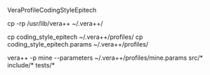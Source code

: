 VeraProfileCodingStyleEpitech

cp -rp /usr/lib/vera++ ~/.vera++/

cp coding_style_epitech ~/.vera++/profiles/
cp coding_style_epitech.params ~/.vera++/profiles/

vera++ -p mine --parameters ~/.vera++/profiles/mine.params  src/* include/* tests/*
